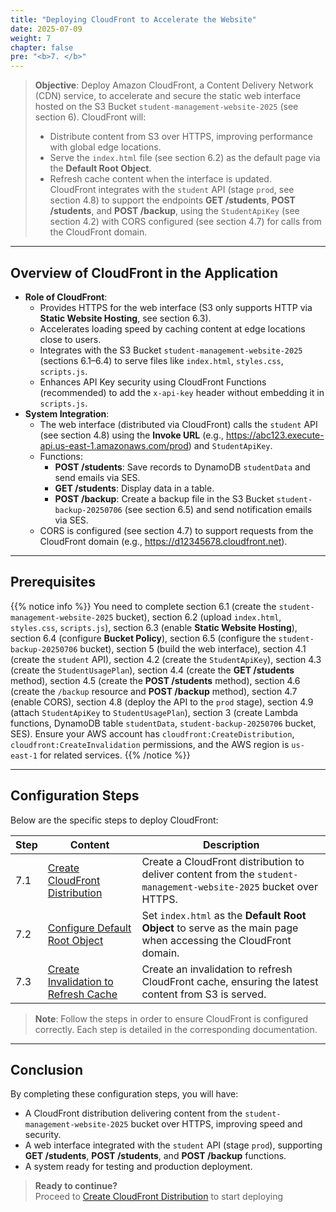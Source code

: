 ```yaml
---
title: "Deploying CloudFront to Accelerate the Website"
date: 2025-07-09
weight: 7
chapter: false
pre: "<b>7. </b>"
---
```


> **Objective**: Deploy Amazon CloudFront, a Content Delivery Network (CDN) service, to accelerate and secure the static web interface hosted on the S3 Bucket `student-management-website-2025` (see section 6). CloudFront will:  
> - Distribute content from S3 over HTTPS, improving performance with global edge locations.  
> - Serve the `index.html` file (see section 6.2) as the default page via the **Default Root Object**.  
> - Refresh cache content when the interface is updated.  
> CloudFront integrates with the `student` API (stage `prod`, see section 4.8) to support the endpoints **GET /students**, **POST /students**, and **POST /backup**, using the `StudentApiKey` (see section 4.2) with CORS configured (see section 4.7) for calls from the CloudFront domain.

---

## Overview of CloudFront in the Application

- **Role of CloudFront**:  
  - Provides HTTPS for the web interface (S3 only supports HTTP via **Static Website Hosting**, see section 6.3).  
  - Accelerates loading speed by caching content at edge locations close to users.  
  - Integrates with the S3 Bucket `student-management-website-2025` (sections 6.1–6.4) to serve files like `index.html`, `styles.css`, `scripts.js`.  
  - Enhances API Key security using CloudFront Functions (recommended) to add the `x-api-key` header without embedding it in `scripts.js`.  
- **System Integration**:  
  - The web interface (distributed via CloudFront) calls the `student` API (see section 4.8) using the **Invoke URL** (e.g., https://abc123.execute-api.us-east-1.amazonaws.com/prod) and `StudentApiKey`.  
  - Functions:  
    - **POST /students**: Save records to DynamoDB `studentData` and send emails via SES.  
    - **GET /students**: Display data in a table.  
    - **POST /backup**: Create a backup file in the S3 Bucket `student-backup-20250706` (see section 6.5) and send notification emails via SES.  
  - CORS is configured (see section 4.7) to support requests from the CloudFront domain (e.g., https://d12345678.cloudfront.net).  

---

## Prerequisites

{{% notice info %}}
You need to complete section 6.1 (create the `student-management-website-2025` bucket), section 6.2 (upload `index.html`, `styles.css`, `scripts.js`), section 6.3 (enable **Static Website Hosting**), section 6.4 (configure **Bucket Policy**), section 6.5 (configure the `student-backup-20250706` bucket), section 5 (build the web interface), section 4.1 (create the `student` API), section 4.2 (create the `StudentApiKey`), section 4.3 (create the `StudentUsagePlan`), section 4.4 (create the **GET /students** method), section 4.5 (create the **POST /students** method), section 4.6 (create the `/backup` resource and **POST /backup** method), section 4.7 (enable CORS), section 4.8 (deploy the API to the `prod` stage), section 4.9 (attach `StudentApiKey` to `StudentUsagePlan`), section 3 (create Lambda functions, DynamoDB table `studentData`, `student-backup-20250706` bucket, SES). Ensure your AWS account has `cloudfront:CreateDistribution`, `cloudfront:CreateInvalidation` permissions, and the AWS region is `us-east-1` for related services.
{{% /notice %}}

---

## Configuration Steps

Below are the specific steps to deploy CloudFront:

| **Step** | **Content** | **Description** |
|----------|-------------|-----------------|
| 7.1 | [Create CloudFront Distribution](/7-deploying-cloudfront/7.1-creating-a-cloudfront-distribution/) | Create a CloudFront distribution to deliver content from the `student-management-website-2025` bucket over HTTPS. |
| 7.2 | [Configure Default Root Object](/7-deploying-cloudfront/7.2-configuring-default-root-object/) | Set `index.html` as the **Default Root Object** to serve as the main page when accessing the CloudFront domain. |
| 7.3 | [Create Invalidation to Refresh Cache](/7-deploying-cloudfront/7.3-creating-cloudfront-invalidation/) | Create an invalidation to refresh CloudFront cache, ensuring the latest content from S3 is served. |

> **Note**: Follow the steps in order to ensure CloudFront is configured correctly. Each step is detailed in the corresponding documentation.

---

## Conclusion

By completing these configuration steps, you will have:  
- A CloudFront distribution delivering content from the `student-management-website-2025` bucket over HTTPS, improving speed and security.  
- A web interface integrated with the `student` API (stage `prod`), supporting **GET /students**, **POST /students**, and **POST /backup** functions.  
- A system ready for testing and production deployment.

> **Ready to continue?**  
> Proceed to [Create CloudFront Distribution](/7-deploying-cloudfront/7.1-creating-a-cloudfront-distribution/) to start deploying